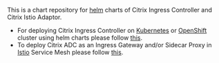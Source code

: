 This is a chart repository for [helm](https://helm.sh) charts of Citrix Ingress Controller and Citrix Istio Adaptor.

* For deploying Citrix Ingress Controller on [Kubernetes](https://kubernetes.io/) or [OpenShift](https://www.openshift.com) cluster using helm charts please follow [this](https://github.com/citrix/citrix-helm-charts/tree/master).
* To deploy Citrix ADC as an Ingress Gateway and/or Sidecar Proxy in [Istio](https://istio.io) Service Mesh please follow [this](https://github.com/citrix/citrix-helm-charts/tree/master).
